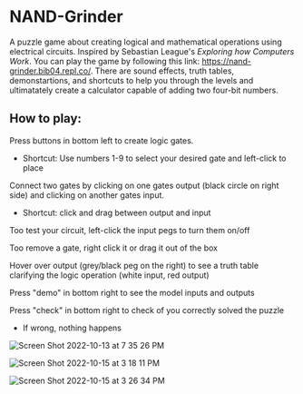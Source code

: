 # NAND-Grinder

A puzzle game about creating logical and mathematical operations using electrical circuits. Inspired by Sebastian League's _Exploring how Computers Work_. You can play the game by following this link: https://nand-grinder.bib04.repl.co/. There are sound effects, truth tables, demonstartions, and shortcuts to help you through the levels and ultimatately create a calculator capable of adding two four-bit numbers.

## How to play:
Press buttons in bottom left to create logic gates.
* Shortcut: Use numbers 1-9 to select your desired gate and left-click to place

Connect two gates by clicking on one gates output (black circle on right side) and clicking on another gates input.
* Shortcut: click and drag between output and input

Too test your circuit, left-click the input pegs to turn them on/off

Too remove a gate, right click it or drag it out of the box

Hover over output (grey/black peg on the right) to see a truth table clarifying the logic operation (white input, red output)

Press "demo" in bottom right to see the model inputs and outputs

Press "check" in bottom right to check of you correctly solved the puzzle
* If wrong, nothing happens

![Screen Shot 2022-10-13 at 7 35 26 PM](https://user-images.githubusercontent.com/67165825/195749161-80a44e72-a141-41ea-b20d-5662cd2cf783.png)

![Screen Shot 2022-10-15 at 3 18 11 PM](https://user-images.githubusercontent.com/67165825/196009673-ac250349-fa1e-446a-8f75-fd7bed39f62f.png)

![Screen Shot 2022-10-15 at 3 26 34 PM](https://user-images.githubusercontent.com/67165825/196009866-6254a89d-f8c0-4627-aac0-69d9fbd8b73d.png)
